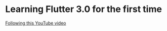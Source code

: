 # Learning Flutter 3.0 for the first time

[Following this YouTube video](https://www.youtube.com/watch?v=71AsYo2q_0Y)
